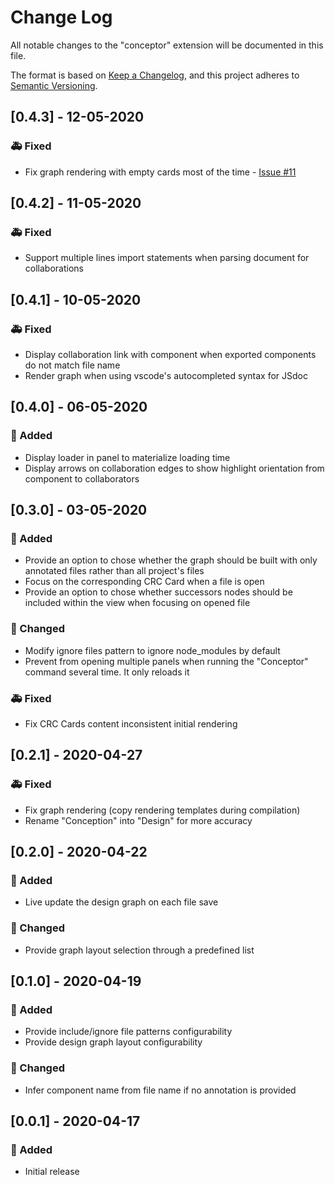 # Change Log

All notable changes to the "conceptor" extension will be documented in this file.

The format is based on [Keep a Changelog](https://keepachangelog.com/en/1.0.0/),
and this project adheres to [Semantic Versioning](https://semver.org/spec/v2.0.0.html).

## [0.4.3] - 12-05-2020

### 🚑 Fixed

- Fix graph rendering with empty cards most of the time - [Issue #11](https://github.com/bamlab/conceptor/issues/11)

## [0.4.2] - 11-05-2020

### 🚑 Fixed

- Support multiple lines import statements when parsing document for collaborations

## [0.4.1] - 10-05-2020

### 🚑 Fixed

- Display collaboration link with component when exported components do not match file name
- Render graph when using vscode's autocompleted syntax for JSdoc

## [0.4.0] - 06-05-2020

### 🎉 Added

- Display loader in panel to materialize loading time
- Display arrows on collaboration edges to show highlight orientation from component to collaborators

## [0.3.0] - 03-05-2020

### 🎉 Added

- Provide an option to chose whether the graph should be built with only annotated files rather than all project's files
- Focus on the corresponding CRC Card when a file is open
- Provide an option to chose whether successors nodes should be included within the view when focusing on opened file

### 🦋 Changed

- Modify ignore files pattern to ignore node_modules by default
- Prevent from opening multiple panels when running the "Conceptor" command several time. It only reloads it

### 🚑 Fixed

- Fix CRC Cards content inconsistent initial rendering

## [0.2.1] - 2020-04-27

### 🚑 Fixed

- Fix graph rendering (copy rendering templates during compilation)
- Rename "Conception" into "Design" for more accuracy

## [0.2.0] - 2020-04-22

### 🎉 Added

- Live update the design graph on each file save

### 🦋 Changed

- Provide graph layout selection through a predefined list

## [0.1.0] - 2020-04-19

### 🎉 Added

- Provide include/ignore file patterns configurability
- Provide design graph layout configurability

### 🦋 Changed

- Infer component name from file name if no annotation is provided

## [0.0.1] - 2020-04-17

### 🎉 Added

- Initial release
